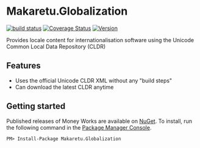 # Makaretu.Globalization

[![build status](https://ci.appveyor.com/api/projects/status/github/richardschneider/net-cldr?branch=master&svg=true)](https://ci.appveyor.com/project/richardschneider/net-cldr) 
[![Coverage Status](https://coveralls.io/repos/richardschneider/net-cldr/badge.svg?branch=master&service=github)](https://coveralls.io/github/richardschneider/net-cldr?branch=master)
[![Version](https://img.shields.io/nuget/v/Makaretu.Globalization.svg)](https://www.nuget.org/packages/Makaretu.Globalization)

Provides locale content for internationalisation software using the Unicode Common Local Data Repository (CLDR)

## Features

- Uses the official Unicode CLDR XML without any "build steps"
- Can download the latest CLDR anytime

## Getting started

Published releases of Money Works are available on [NuGet](https://www.nuget.org/packages/Makaretu.Globalization/).  To install, run the following command in the [Package Manager Console](https://docs.nuget.org/docs/start-here/using-the-package-manager-console).

    PM> Install-Package Makaretu.Globalization

